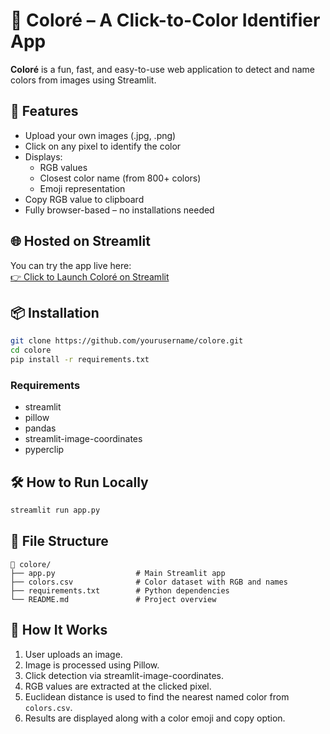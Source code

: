 
# 🎨 Coloré – A Click-to-Color Identifier App

**Coloré** is a fun, fast, and easy-to-use web application to detect and name colors from images using Streamlit.

## 🚀 Features

- Upload your own images (.jpg, .png)
- Click on any pixel to identify the color
- Displays:
  - RGB values
  - Closest color name (from 800+ colors)
  - Emoji representation
- Copy RGB value to clipboard
- Fully browser-based – no installations needed

## 🌐 Hosted on Streamlit
You can try the app live here:  
[👉 Click to Launch Coloré on Streamlit](https://color-detection-zzmu2aj88xwcmcs6vbsa2j.streamlit.app/)

## 📦 Installation

```bash
git clone https://github.com/yourusername/colore.git
cd colore
pip install -r requirements.txt
````

### Requirements

* streamlit
* pillow
* pandas
* streamlit-image-coordinates
* pyperclip

## 🛠️ How to Run Locally

```bash
streamlit run app.py
```

## 📂 File Structure

```
📁 colore/
├── app.py                  # Main Streamlit app
├── colors.csv              # Color dataset with RGB and names
├── requirements.txt        # Python dependencies
└── README.md               # Project overview
```

## 🧠 How It Works

1. User uploads an image.
2. Image is processed using Pillow.
3. Click detection via streamlit-image-coordinates.
4. RGB values are extracted at the clicked pixel.
5. Euclidean distance is used to find the nearest named color from `colors.csv`.
6. Results are displayed along with a color emoji and copy option.

